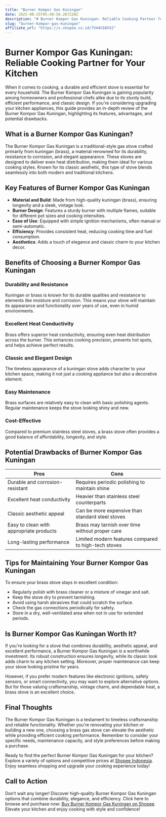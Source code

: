 ```yaml
---
title: "Burner Kompor Gas Kuningan"
date: 2025-08-25T05:49:58.287220Z
description: "# Burner Kompor Gas Kuningan: Reliable Cooking Partner for Your Kitchen..."
slug: "burner-kompor-gas-kuningan"
affiliate_url: "https://s.shopee.co.id/7V44C68VX2"
---
```

# Burner Kompor Gas Kuningan: Reliable Cooking Partner for Your Kitchen

When it comes to cooking, a durable and efficient stove is essential for every household. The Burner Kompor Gas Kuningan is gaining popularity among homeowners and professional chefs alike due to its sturdy build, efficient performance, and classic design. If you're considering upgrading your kitchen appliances, this guide provides an in-depth review of the Burner Kompor Gas Kuningan, highlighting its features, advantages, and potential drawbacks.

## What is a Burner Kompor Gas Kuningan?

The Burner Kompor Gas Kuningan is a traditional-style gas stove crafted primarily from kuningan (brass), a material renowned for its durability, resistance to corrosion, and elegant appearance. These stoves are designed to deliver even heat distribution, making them ideal for various cooking styles. Known for its classic aesthetic, this type of stove blends seamlessly into both modern and traditional kitchens.

## Key Features of Burner Kompor Gas Kuningan

- **Material and Build**: Made from high-quality kuningan (brass), ensuring longevity and a sleek, vintage look.
- **Burner Design**: Features a sturdy burner with multiple flames, suitable for different pot sizes and cooking intensities.
- **Ease of Use**: Equipped with simple ignition mechanisms, often manual or semi-automatic.
- **Efficiency**: Provides consistent heat, reducing cooking time and fuel consumption.
- **Aesthetics**: Adds a touch of elegance and classic charm to your kitchen decor.

## Benefits of Choosing a Burner Kompor Gas Kuningan

### Durability and Resistance

Kuningan or brass is known for its durable qualities and resistance to elements like moisture and corrosion. This means your stove will maintain its appearance and functionality over years of use, even in humid environments.

### Excellent Heat Conductivity

Brass offers superior heat conductivity, ensuring even heat distribution across the burner. This enhances cooking precision, prevents hot spots, and helps achieve perfect results.

### Classic and Elegant Design

The timeless appearance of a kuningan stove adds character to your kitchen space, making it not just a cooking appliance but also a decorative element.

### Easy Maintenance

Brass surfaces are relatively easy to clean with basic polishing agents. Regular maintenance keeps the stove looking shiny and new.

### Cost-Effective

Compared to premium stainless steel stoves, a brass stove often provides a good balance of affordability, longevity, and style.

## Potential Drawbacks of Burner Kompor Gas Kuningan

| Pros                                        | Cons                                               |
|----------------------------------------------|----------------------------------------------------|
| Durable and corrosion-resistant            | Requires periodic polishing to maintain shine  |
| Excellent heat conductivity                  | Heavier than stainless steel counterparts      |
| Classic aesthetic appeal                     | Can be more expensive than standard steel stoves |
| Easy to clean with appropriate products     | Brass may tarnish over time without proper care |
| Long-lasting performance                     | Limited modern features compared to high-tech stoves |

## Tips for Maintaining Your Burner Kompor Gas Kuningan

To ensure your brass stove stays in excellent condition:

- Regularly polish with brass cleaner or a mixture of vinegar and salt.
- Keep the stove dry to prevent tarnishing.
- Avoid using harsh abrasives that could scratch the surface.
- Check the gas connections periodically for safety.
- Store in a dry, well-ventilated area when not in use for extended periods.

## Is Burner Kompor Gas Kuningan Worth It?

If you're looking for a stove that combines durability, aesthetic appeal, and excellent performance, a Burner Kompor Gas Kuningan is a worthwhile investment. Its robust construction ensures longevity, while its classic look adds charm to any kitchen setting. Moreover, proper maintenance can keep your stove looking pristine for years.

However, if you prefer modern features like electronic ignitions, safety sensors, or smart connectivity, you may want to explore alternative options. But for those valuing craftsmanship, vintage charm, and dependable heat, a brass stove is an excellent choice.

## Final Thoughts

The Burner Kompor Gas Kuningan is a testament to timeless craftsmanship and reliable functionality. Whether you're renovating your kitchen or building a new one, choosing a brass gas stove can elevate the aesthetic while providing efficient cooking performance. Remember to consider your specific needs, maintenance capacity, and style preferences before making a purchase.

Ready to find the perfect Burner Kompor Gas Kuningan for your kitchen? Explore a variety of options and competitive prices at [Shopee Indonesia](https://s.shopee.co.id/7V44C68VX2). Enjoy seamless shopping and upgrade your cooking experience today!

## Call to Action

Don’t wait any longer! Discover high-quality Burner Kompor Gas Kuningan options that combine durability, elegance, and efficiency. Click here to browse and purchase now: [Buy Burner Kompor Gas Kuningan on Shopee](https://s.shopee.co.id/7V44C68VX2). Elevate your kitchen and enjoy cooking with style and confidence!